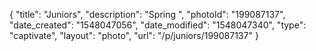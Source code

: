 {
    "title": "Juniors",
    "description": "Spring ",
    "photoId": "199087137",
    "date_created": "1548047056",
    "date_modified": "1548047340",
    "type": "captivate",
    "layout": "photo",
    "url": "\/p\/juniors\/199087137"
}